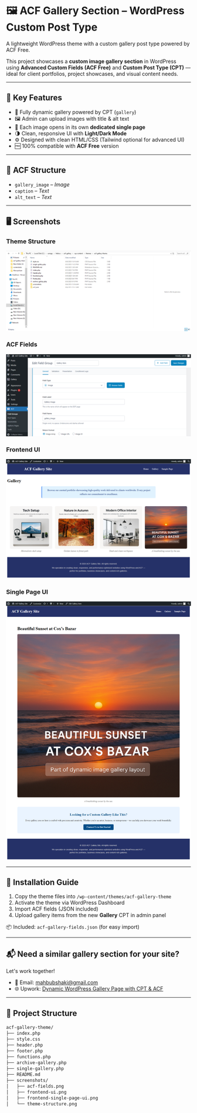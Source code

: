 # 🖼️ ACF Gallery Section – WordPress Custom Post Type

A lightweight WordPress theme with a custom gallery post type powered by ACF Free.

This project showcases a **custom image gallery section** in WordPress using **Advanced Custom Fields (ACF Free)** and **Custom Post Type (CPT)** — ideal for client portfolios, project showcases, and visual content needs.

---

## 🔧 Key Features

- 🎯 Fully dynamic gallery powered by CPT (`gallery`)
- 🖼️ Admin can upload images with title & alt text
- 🔗 Each image opens in its own **dedicated single page**
- 🌗 Clean, responsive UI with **Light/Dark Mode**
- ⚙️ Designed with clean HTML/CSS (Tailwind optional for advanced UI)
- 🆓 100% compatible with **ACF Free** version

---

## 🧩 ACF Structure

- `gallery_image` – *Image*
- `caption` – *Text*
- `alt_text` – *Text*

---

## 🖥️ Screenshots

### Theme Structure  
![Structure](screenshots/theme-structure.png)

### ACF Fields  
![ACF Fields](screenshots/acf-fields.png)

### Frontend UI  
![Frontend UI](screenshots/frontend-ui.png)

### Single Page UI  
![Single Page UI](screenshots/frontend-single-page-ui.png)

---

## 🚀 Installation Guide

1. Copy the theme files into `/wp-content/themes/acf-gallery-theme`
2. Activate the theme via WordPress Dashboard
3. Import ACF fields (JSON included)
4. Upload gallery items from the new **Gallery** CPT in admin panel

📦 Included: `acf-gallery-fields.json` (for easy import)

---

## 📬 Need a similar gallery section for your site?

Let's work together!

- 📧 Email: [mahbubshaki@gmail.com](mailto:mahbubshaki@gmail.com)  
- 🌐 Upwork: [Dynamic WordPress Gallery Page with CPT & ACF](https://www.upwork.com/services/product/development-it-a-dynamic-wordpress-gallery-page-using-cpt-acf-free-1950085101343980298?ref=fl_profile)

---

## 📁 Project Structure

```
acf-gallery-theme/
├── index.php
├── style.css
├── header.php
├── footer.php
├── functions.php
├── archive-gallery.php
├── single-gallery.php
├── README.md
├── screenshots/
│   ├── acf-fields.png
│   ├── frontend-ui.png
│   ├── frontend-single-page-ui.png
│   └── theme-structure.png

```
